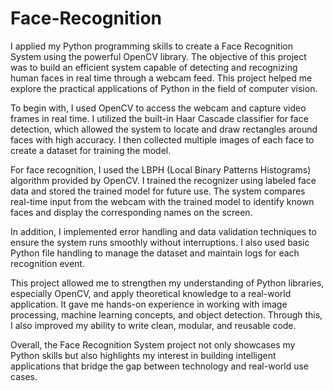 # Face-Recognition 
I applied my Python programming skills to create a Face Recognition System using the powerful OpenCV library. The objective of this project was to build an efficient system capable of detecting and recognizing human faces in real time through a webcam feed. This project helped me explore the practical applications of Python in the field of computer vision.

To begin with, I used OpenCV to access the webcam and capture video frames in real time. I utilized the built-in Haar Cascade classifier for face detection, which allowed the system to locate and draw rectangles around faces with high accuracy. I then collected multiple images of each face to create a dataset for training the model.

For face recognition, I used the LBPH (Local Binary Patterns Histograms) algorithm provided by OpenCV. I trained the recognizer using labeled face data and stored the trained model for future use. The system compares real-time input from the webcam with the trained model to identify known faces and display the corresponding names on the screen.

In addition, I implemented error handling and data validation techniques to ensure the system runs smoothly without interruptions. I also used basic Python file handling to manage the dataset and maintain logs for each recognition event.

This project allowed me to strengthen my understanding of Python libraries, especially OpenCV, and apply theoretical knowledge to a real-world application. It gave me hands-on experience in working with image processing, machine learning concepts, and object detection. Through this, I also improved my ability to write clean, modular, and reusable code.

Overall, the Face Recognition System project not only showcases my Python skills but also highlights my interest in building intelligent applications that bridge the gap between technology and real-world use cases.
